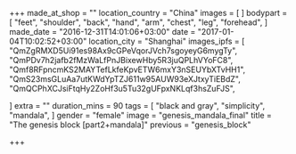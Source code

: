 +++
made_at_shop = ""
location_country = "China"
images = [
]
bodypart = [
  "feet",
  "shoulder",
  "back",
  "hand",
  "arm",
  "chest",
  "leg",
  "forehead",
]
made_date = "2016-12-31T14:01:06+03:00"
date = "2017-01-04T10:02:52+03:00"
location_city = "Shanghai"
images_ipfs = [
  "QmZgRMXD5Ui91es98Ax9cGPeVqorJVch7sgoyeyG6mygTy",
  "QmPDv7h2jafb2fMzWaLfPnJBixewHby5R3juQPLhVYoFC8",
  "Qmf8RFpncmKS2MAYTefLkfeKpvETW6mxY3nSEUYbXTvHH1",
  "QmS23msGLuAa7utKWdYpTZJ611w95AUW93eXJtxyTiEBdZ",
  "QmQCPhXCJsiFtqHy2ZoHf3u5Tu32gUFpxNKLqf3hsZuFJS",

]
extra = ""
duration_mins = 90
tags = [
 "black and gray",
 "simplicity",
 "mandala",
]
gender = "female"
image = "genesis_mandala_final"
title = "The genesis block [part2+mandala]"
previous = "genesis_block"

+++
